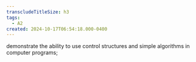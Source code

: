 ```yaml
---
transcludeTitleSize: h3
tags:
  - A2
created: 2024-10-17T06:54:18.000-0400
---
```

demonstrate the ability to use control structures and simple algorithms in computer programs;